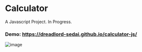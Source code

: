 # Calculator
<p>
  A Javascript Project.
  In Progress.
</p>

### Demo: https://dreadlord-sedai.github.io/calculator-js/

![image](Screenshot%2025-02-11%210716.png)
